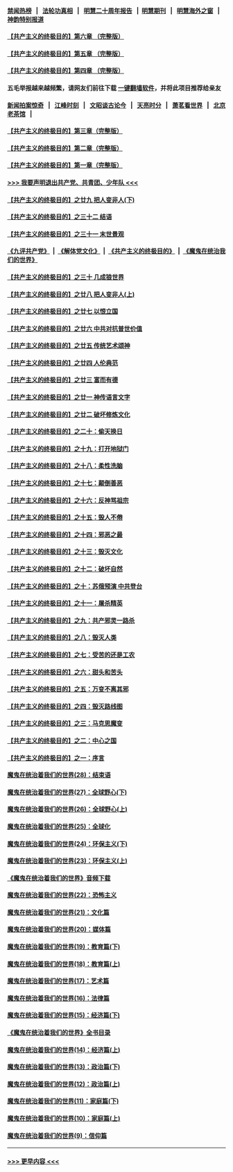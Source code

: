#### [禁闻热榜](热点新闻.md?=0)  &nbsp;&nbsp;|&nbsp;&nbsp; [法轮功真相](https://github.com/gfw-breaker/truth/blob/master/README.md?=0) &nbsp;&nbsp;|&nbsp;&nbsp; [明慧二十周年报告](https://github.com/gfw-breaker/mh-reports/blob/master/README.md?=0) &nbsp;&nbsp;|&nbsp;&nbsp;[明慧期刊](https://github.com/gfw-breaker/mh-qikan) &nbsp;&nbsp;|&nbsp;&nbsp; [明慧海外之窗](https://github.com/gfw-breaker/mh-news/blob/master/README.md?=0) &nbsp;&nbsp;|&nbsp;&nbsp; [神韵特别报道](https://github.com/gfw-breaker/mh-news/blob/master/shenyun.md?=0)
#### [【共产主义的终极目的】第六章 （完整版）](../pages/nsc422/n11428913.md?t=02282231) 
#### [【共产主义的终极目的】第五章 （完整版）](../pages/nsc422/n11428912.md?t=02282231) 
#### [【共产主义的终极目的】第四章 （完整版）](../pages/nsc422/n11428907.md?t=02282231) 
#### 五毛举报越来越频繁，请网友们前往下载 [一键翻墙软件](https://github.com/gfw-breaker/ssr-accounts)，并将此项目推荐给亲友
#### [新闻拍案惊奇](https://github.com/gfw-breaker/banned-news/blob/master/pages/link4.md) &nbsp;&nbsp;|&nbsp;&nbsp; [江峰时刻](https://github.com/gfw-breaker/banned-news/blob/master/pages/link4.md) &nbsp;&nbsp;|&nbsp;&nbsp; [文昭谈古论今](https://github.com/gfw-breaker/banned-news/blob/master/pages/link4.md) &nbsp;&nbsp;|&nbsp;&nbsp; [天亮时分](https://github.com/gfw-breaker/banned-news/blob/master/pages/link4.md) &nbsp;&nbsp;|&nbsp;&nbsp; [萧茗看世界](https://github.com/gfw-breaker/banned-news/blob/master/pages/link4.md) &nbsp;&nbsp;|&nbsp;&nbsp; [北京老茶馆](https://github.com/gfw-breaker/banned-news/blob/master/pages/link4.md) &nbsp;&nbsp;|&nbsp;&nbsp; 
#### [【共产主义的终极目的】第三章（完整版）](../pages/nsc422/n11428848.md?t=02282231) 
#### [【共产主义的终极目的】第二章（完整版）](../pages/nsc422/n11428831.md?t=02282231) 
#### [【共产主义的终极目的】第一章（完整版）](../pages/nsc422/n11417651.md?t=02282231) 
#### [>>> 我要声明退出共产党、共青团、少年队 <<<](https://github.com/begood0513/goodnews/blob/master/quit/letter.md) 
#### [【共产主义的终极目的】之廿九 把人变非人(下)](../pages/nsc422/n11344140.md?t=02282231) 
#### [【共产主义的终极目的】之三十二 结语](../pages/nsc422/n11360535.md?t=02282231) 
#### [【共产主义的终极目的】之三十一 末世景观](../pages/nsc422/n11351129.md?t=02282231) 
#### [《九评共产党》](https://github.com/begood0513/9ping.md/blob/master/README.md) &nbsp;|&nbsp; [《解体党文化》](../../../../jtdwh.md/blob/master/README.md)  &nbsp;|&nbsp; [《共产主义的终极目的》](../../../../gczydzjmd.md/blob/master/README.md) &nbsp;|&nbsp; [《魔鬼在统治我们的世界》](../../../../mgztzwmdsj.md/blob/master/README.md) 
#### [【共产主义的终极目的】之三十 几成狼世界](../pages/nsc422/n11348280.md?t=02282231) 
#### [【共产主义的终极目的】之廿八 把人变非人(上)](../pages/nsc422/n11340492.md?t=02282231) 
#### [【共产主义的终极目的】之廿七 以恨立国](../pages/nsc422/n11336944.md?t=02282231) 
#### [【共产主义的终极目的】之廿六 中共对抗普世价值](../pages/nsc422/n11324785.md?t=02282231) 
#### [【共产主义的终极目的】之廿五 传统艺术颂神](../pages/nsc422/n11296396.md?t=02282231) 
#### [【共产主义的终极目的】之廿四 人伦典范](../pages/nsc422/n11296397.md?t=02282231) 
#### [【共产主义的终极目的】之廿三 富而有德](../pages/nsc422/n11283598.md?t=02282231) 
#### [【共产主义的终极目的】之廿一 神传语言文字](../pages/nsc422/n11263265.md?t=02282231) 
#### [【共产主义的终极目的】之廿二 破坏修炼文化](../pages/nsc422/n11245728.md?t=02282231) 
#### [【共产主义的终极目的】之二十：偷天换日](../pages/nsc422/n11238846.md?t=02282231) 
#### [【共产主义的终极目的】之十九：打开地狱门](../pages/nsc422/n11206376.md?t=02282231) 
#### [【共产主义的终极目的】之十八：柔性洗脑](../pages/nsc422/n11199994.md?t=02282231) 
#### [【共产主义的终极目的】之十七：颠倒善恶](../pages/nsc422/n11179782.md?t=02282231) 
#### [【共产主义的终极目的】之十六：反神骂祖宗](../pages/nsc422/n11166798.md?t=02282231) 
#### [【共产主义的终极目的】之十五：毁人不倦](../pages/nsc422/n11166792.md?t=02282231) 
#### [【共产主义的终极目的】之十四：邪恶之最](../pages/nsc422/n11150249.md?t=02282231) 
#### [【共产主义的终极目的】之十三：毁灭文化](../pages/nsc422/n11135227.md?t=02282231) 
#### [【共产主义的终极目的】之十二：破坏自然](../pages/nsc422/n11135214.md?t=02282231) 
#### [【共产主义的终极目的】之十：苏俄预演 中共登台](../pages/nsc422/n11118424.md?t=02282231) 
#### [【共产主义的终极目的】之十一：屠杀精英](../pages/nsc422/n11118442.md?t=02282231) 
#### [【共产主义的终极目的】之九：共产邪灵一路杀](../pages/nsc422/n11114139.md?t=02282231) 
#### [【共产主义的终极目的】之八：毁灭人类](../pages/nsc422/n11108503.md?t=02282231) 
#### [【共产主义的终极目的】之七：受苦的还是工农](../pages/nsc422/n11101809.md?t=02282231) 
#### [【共产主义的终极目的】之六：甜头和苦头](../pages/nsc422/n11096971.md?t=02282231) 
#### [【共产主义的终极目的】之五：万变不离其邪](../pages/nsc422/n11091285.md?t=02282231) 
#### [【共产主义的终极目的】之四：毁灭路线图](../pages/nsc422/n11086284.md?t=02282231) 
#### [【共产主义的终极目的】之三：马克思魔变](../pages/nsc422/n11061941.md?t=02282231) 
#### [【共产主义的终极目的】之二：中心之国](../pages/nsc422/n11047728.md?t=02282231) 
#### [【共产主义的终极目的】之一：序言](../pages/nsc422/n11086077.md?t=02282231) 
#### [魔鬼在统治着我们的世界(28)：结束语](../pages/nsc422/n10936246.md?t=02282231) 
#### [魔鬼在统治着我们的世界(27)：全球野心(下)](../pages/nsc422/n10928319.md?t=02282231) 
#### [魔鬼在统治着我们的世界(26)：全球野心(上)](../pages/nsc422/n10900318.md?t=02282231) 
#### [魔鬼在统治着我们的世界(25)：全球化](../pages/nsc422/n10788205.md?t=02282231) 
#### [魔鬼在统治着我们的世界(24)：环保主义(下)](../pages/nsc422/n10695307.md?t=02282231) 
#### [魔鬼在统治着我们的世界(23)：环保主义(上)](../pages/nsc422/n10688613.md?t=02282231) 
#### [《魔鬼在统治着我们的世界》音频下载](../pages/nsc422/n10635553.md?t=02282231) 
#### [魔鬼在统治着我们的世界(22)：恐怖主义](../pages/nsc422/n10614727.md?t=02282231) 
#### [魔鬼在统治着我们的世界(21)：文化篇](../pages/nsc422/n10597706.md?t=02282231) 
#### [魔鬼在统治着我们的世界(20)：媒体篇](../pages/nsc422/n10586579.md?t=02282231) 
#### [魔鬼在统治着我们的世界(19)：教育篇(下)](../pages/nsc422/n10564808.md?t=02282231) 
#### [魔鬼在统治着我们的世界(18)：教育篇(上)](../pages/nsc422/n10526970.md?t=02282231) 
#### [魔鬼在统治着我们的世界(17)：艺术篇](../pages/nsc422/n10499093.md?t=02282231) 
#### [魔鬼在统治着我们的世界(16)：法律篇](../pages/nsc422/n10485969.md?t=02282231) 
#### [魔鬼在统治着我们的世界(15)：经济篇(下)](../pages/nsc422/n10469975.md?t=02282231) 
#### [《魔鬼在统治着我们的世界》全书目录](../pages/nsc422/n10464261.md?t=02282231) 
#### [魔鬼在统治着我们的世界(14)：经济篇(上)](../pages/nsc422/n10457370.md?t=02282231) 
#### [魔鬼在统治着我们的世界(13)：政治篇(下)](../pages/nsc422/n10448270.md?t=02282231) 
#### [魔鬼在统治着我们的世界(12)：政治篇(上)](../pages/nsc422/n10444576.md?t=02282231) 
#### [魔鬼在统治着我们的世界(11)：家庭篇(下)](../pages/nsc422/n10440961.md?t=02282231) 
#### [魔鬼在统治着我们的世界(10)：家庭篇(上)](../pages/nsc422/n10435448.md?t=02282231) 
#### [魔鬼在统治着我们的世界(9)：信仰篇](../pages/nsc422/n10432159.md?t=02282231) 

----
#### [ >>> 更早内容 <<< ](../indexes/nsc422-earlier.md)
